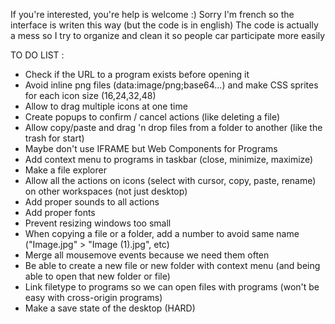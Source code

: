 If you're interested, you're help is welcome :)
Sorry I'm french so the interface is writen this way (but the code is in english)
The code is actually a mess so I try to organize and clean it so people car participate more easily

TO DO LIST :

* Check if the URL to a program exists before opening it
* Avoid inline png files (data:image/png;base64...) and make CSS sprites for each icon size (16,24,32,48)
* Allow to drag multiple icons at one time
* Create popups to confirm / cancel actions (like deleting a file)
* Allow copy/paste and drag 'n drop files from a folder to another (like the trash for start)
* Maybe don't use IFRAME but Web Components for Programs
* Add context menu to programs in taskbar (close, minimize, maximize)
* Make a file explorer
* Allow all the actions on icons (select with cursor, copy, paste, rename) on other workspaces (not just desktop)
* Add proper sounds to all actions
* Add proper fonts
* Prevent resizing windows too small
* When copying a file or a folder, add a number to avoid same name ("Image.jpg" > "Image (1).jpg", etc)
* Merge all mousemove events because we need them often
* Be able to create a new file or new folder with context menu (and being able to open that new folder or file)
* Link filetype to programs so we can open files with programs (won't be easy with cross-origin programs)
* Make a save state of the desktop (HARD)
